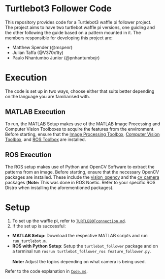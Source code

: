 # Turtlebot3 Follower Code

This repository provides code for a Turtlebot3 waffle pi follower project. The project aims to have two turtlebot waffle pi versions, one guiding and the other following the guide based on a pattern mounted in it. The members responsible for developing this project are:
- Matthew Spender (@mspenr) 
- Julian Taffa (@V370c1ty)
- Paulo Nhantumbo Junior (@pnhantumbojr)

# Execution
The code is set up in two ways, choose either that suits better depending on the language you are familiarised with.

## MATLAB Execution
To run, the MATLAB Setup makes use of the MATLAB Image Processing and Computer Vision Toolboxes to acquire the features from the environment. Before starting, ensure that the [Image Processing Toolbox](https://au.mathworks.com/products/image.html), [Computer Vision Toolbox](https://au.mathworks.com/products/computer-vision.html), and [ROS Toolbox](https://au.mathworks.com/products/ros.html) are installed. 

## ROS Execution
The ROS setup makes use of Python and OpenCV Software to extract the patterns from an image. Before starting, ensure that the necessary OpenCV packages are installed. These include the [vision_opencv](https://github.com/ros-perception/vision_opencv/tree/noetic) and the [cv_camera](https://github.com/OTL/cv_camera) packages (**Note:** This was done in ROS Noetic. Refer to your specific ROS Distro when installing the aforementioned packages).

# Setup
1. To set up the waffle pi, refer to [`TURTLEBOTconnection.md`](https://github.com/mspenr/S-C-Group-Assessment-Code/blob/main/TURTLEBOTconnection.md).
2. If the set up is successful: <br/>
  - **MATLAB Setup**: Download the respective MATLAB scripts and run `run_turtlebot.m`. 
  - **ROS with Python Setup**: Setup the `turtlebot_follower` package and on a terminal run `rosrun turtlebot_follower_ros feature_follower.py`. <br/> <br/>
 **Note:** Adjust the topics depending on what camera is being used.
 
  Refer to the code explanation in [`Code.md`](https://github.com/mspenr/S-C-Group-Assessment-Code/blob/main/Code.md).
